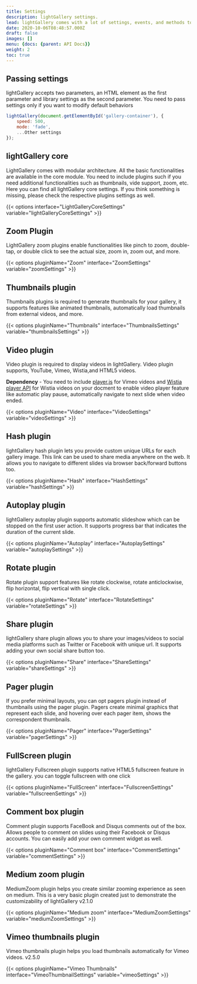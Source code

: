 ```yaml
---
title: Settings
description: lightGallery settings.
lead: lightGallery comes with a lot of settings, events, and methods to customize the gallery without touching the core code. You can find both lightGallery core settings, and the built in plugin settings here.
date: 2020-10-06T08:48:57.000Z
draft: false
images: []
menu: {docs: {parent: API Docs}}
weight: 2
toc: true
---
```


## Passing settings

lightGallery accepts two parameters, an HTML element as the first parameter and
library settings as the second parameter. You need to pass settings only if you
want to modify default behaviors

```javascript
lightGallery(document.getElementById('gallery-container'), {
    speed: 500,
    mode: 'fade',
    ...Other settings
});
```

## lightGallery core

LightGallery comes with modular architecture. All the basic functionalities are
available in the core module. You need to include plugins such if you need
additional functionalities such as thumbnails, vide support, zoom, etc. Here you
can find all lightGallery core settings. If you think something is missing,
please check the respective plugins settings as well.

{{< options interface="LightGalleryCoreSettings" variable="lightGalleryCoreSettings" >}}

<div class="options-section">

## Zoom Plugin

LightGallery zoom plugins enable functionalities like pinch to zoom, double-tap,
or double click to see the actual size, zoom in, zoom out, and more.

{{< options pluginName="Zoom" interface="ZoomSettings" variable="zoomSettings" >}}

</div>

<div class="options-section">

## Thumbnails plugin

Thumbnails plugins is required to generate thumbnails for your gallery, it
supports features like animated thumbnails, automatically load thumbnails from
external videos, and more.

{{< options pluginName="Thumbnails" interface="ThumbnailsSettings" variable="thumbnailsSettings" >}}

</div>

<div class="options-section">

## Video plugin

Video plugin is required to display videos in lightGallery. Video plugin
supports, YouTube, Vimeo, Wistia,and HTML5 videos.

<div class="alert alert-info" role="alert">
    <b>Dependency</b> - You need to include <a href="https://github.com/vimeo/player.js/">player.js</a> for Vimeo videos and <a href="https://wistia.com/support/developers/player-api">Wistia player API</a> for Wistia videos on your docment to enable video player feature like automatic play pause, automatically navigate to next slide when video ended.
</div>

{{< options pluginName="Video" interface="VideoSettings" variable="videoSettings" >}}

</div>

<div class="options-section">

## Hash plugin

lightGallery hash plugin lets you provide custom unique URLs for each gallery
image. This link can be used to share media anywhere on the web. It allows you
to navigate to different slides via browser back/forward buttons too.

{{< options pluginName="Hash" interface="HashSettings" variable="hashSettings" >}}

</div>

<div class="options-section">

## Autoplay plugin

lightGallery autoplay plugin supports automatic slideshow which can be stopped
on the first user action. It supports progress bar that indicates the duration
of the current slide.

{{< options pluginName="Autoplay" interface="AutoplaySettings" variable="autoplaySettings" >}}

</div>

<div class="options-section">

## Rotate plugin

Rotate plugin support features like rotate clockwise, rotate anticlockwise, flip
horizontal, flip vertical with single click.

{{< options pluginName="Rotate" interface="RotateSettings" variable="rotateSettings" >}}

</div>

<div class="options-section">

## Share plugin

lightGallery share plugin allows you to share your images/videos to social media
platforms such as Twitter or Facebook with unique url. It supports adding your
own social share button too.

{{< options pluginName="Share" interface="ShareSettings" variable="shareSettings" >}}

</div>

<div class="options-section">

## Pager plugin

If you prefer minimal layouts, you can opt pagers plugin instead of thumbnails
using the pager plugin. Pagers create minimal graphics that represent each
slide, and hovering over each pager item, shows the correspondent thumbnails.

{{< options pluginName="Pager" interface="PagerSettings" variable="pagerSettings" >}}

</div>

<div class="options-section">

## FullScreen plugin

lightGallery Fullscreen plugin supports native HTML5 fullscreen feature in the
gallery. you can toggle fullscreen with one click

{{< options pluginName="FullScreen" interface="FullscreenSettings" variable="fullscreenSettings" >}}

</div>

<div class="options-section">

## Comment box plugin

Comment plugin supports FaceBook and Disqus comments out of the box. Allows
people to comment on slides using their Facebook or Disqus accounts. You can
easily add your own comment widget as well.

{{< options pluginName="Comment box" interface="CommentSettings" variable="commentSettings" >}}

</div>

<div class="options-section">

## Medium zoom plugin

MediumZoom plugin helps you create similar zooming experience as seen on medium.
This is a very basic plugin created just to demonstrate the customizability of
lightGallery
<span class="badge rounded-pill bg-danger font-12" title="Available since version 2.1.0">v2.1.0</span>

{{< options pluginName="Medium zoom" interface="MediumZoomSettings" variable="mediumZoomSettings" >}}

</div>

<div class="options-section">

## Vimeo thumbnails plugin

Vimeo thumbnails plugin helps you load thumbnails automatically for Vimeo videos.
<span class="badge rounded-pill bg-danger font-12" title="Available since version 2.5.0">v2.5.0</span>

{{< options pluginName="Vimeo Thumbnails" interface="VimeoThumbnailSettings" variable="vimeoSettings" >}}

</div>
